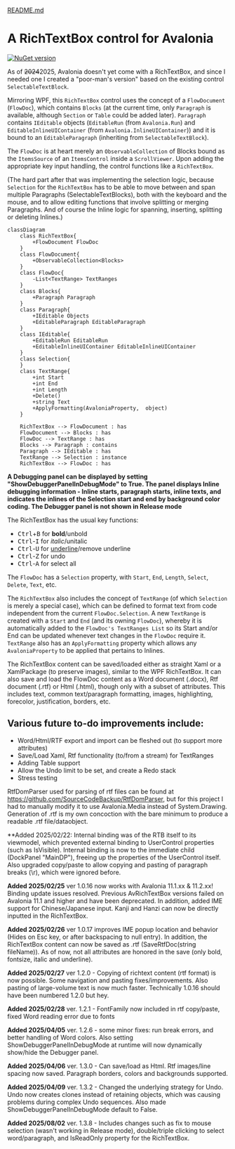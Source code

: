 [README.md](https://github.com/user-attachments/files/21556780/README.md)
# A RichTextBox control for Avalonia
[![NuGet version](https://img.shields.io/nuget/v/Simplecto.Avalonia.RichTextBox.svg?cachebuster=1)](https://www.nuget.org/packages/Simplecto.Avalonia.RichTextBox/)

As of ~~2024~~2025, Avalonia doesn't yet come with a RichTextBox, and since I needed one I created a "poor-man's version" based on the existing control `SelectableTextBlock`.

Mirroring WPF, this `RichTextBox` control uses the concept of a `FlowDocument` (`FlowDoc`), which contains `Blocks` (at the current time, only `Paragraph` is available, although `Section` or `Table` could be added later). 
`Paragraph` contains `IEditable` objects (`EditableRun` (from `Avalonia.Run`) and `EditableInlineUIContainer` (from `Avalonia.InlineUIContainer`)) and it is bound to an `EditableParagraph` (inheriting from `SelectableTextBlock`).

The `FlowDoc` is at heart merely an `ObservableCollection` of Blocks bound as the `ItemsSource` of an `ItemsControl` inside a `ScrollViewer`. Upon adding the appropriate key input handling, the control functions like a `RichTextBox`.

(The hard part after that was implementing the selection logic, because `Selection` for the `RichTextBox` has to be able to move between and span multiple Paragraphs (SelectableTextBlocks), both with the keyboard and the mouse, and to allow editing functions that involve splitting or merging Paragraphs. And of course the Inline logic for spanning, inserting, splitting or deleting Inlines.)

```mermaid
classDiagram
    class RichTextBox{
        +FlowDocument FlowDoc
    }
    class FlowDocument{
        +ObservableCollection<Blocks>
    }
    class FlowDoc{
        -List<TextRange> TextRanges
    }
    class Blocks{
        +Paragraph Paragraph
    }
    class Paragraph{
        +IEditable Objects
        +EditableParagraph EditableParagraph
    }
    class IEditable{
        +EditableRun EditableRun
        +EditableInlineUIContainer EditableInlineUIContainer
    }
    class Selection{
    }
    class TextRange{
        +int Start
        +int End
        +int Length
        +Delete()
        +string Text
        +ApplyFormatting(AvaloniaProperty,  object)
    }

    RichTextBox --> FlowDocument : has
    FlowDocument --> Blocks : has
    FlowDoc --> TextRange : has
    Blocks --> Paragraph : contains
    Paragraph --> IEditable : has
    TextRange --> Selection : instance
    RichTextBox --> FlowDoc : has

```

**A Debugging panel can be displayed by setting "ShowDebuggerPanelInDebugMode" to True.  The panel displays Inline debugging information - Inline starts, paragraph starts, inline texts, and indicates the inlines of the Selection start and end by background color coding.  The Debugger panel is not shown in Release mode**

The RichTextBox has the usual key functions:
* <kbd>Ctrl</kbd>+<kbd>B</kbd> for **bold**/unbold
* <kbd>Ctrl</kbd>-<kbd>I</kbd> for *italic*/unitalic
* <kbd>Ctrl</kbd>-<kbd>U</kbd> for <u>underline</u>/remove underline
* <kbd>Ctrl</kbd>-<kbd>Z</kbd> for undo
* <kbd>Ctrl</kbd>-<kbd>A</kbd> for select all

The `FlowDoc` has a `Selection` property, with `Start`, `End`, `Length`, `Select`, `Delete`, `Text`, etc.

The `RichTextBox` also includes the concept of `TextRange` (of which `Selection` is merely a special case), which can be defined to format text from code independent from the current `FlowDoc.Selection`. A new `TextRange` is created with a `Start` and `End` (and its owning `FlowDoc`), whereby it is automatically added to the `FlowDoc's TextRanges List` so its Start and/or End can be updated whenever text changes in the `FlowDoc` require it. `TextRange` also has an `ApplyFormatting` property which allows any `AvaloniaProperty` to be applied that pertains to Inlines.

The RichTextBox content can be saved/loaded either as straight Xaml or a XamlPackage (to preserve images), similar to the WPF RichTextBox.
It can also save and load the FlowDoc content as a Word document (.docx), Rtf document (.rtf) or Html (.html), though only with a subset of attributes.  This includes text, common text/paragraph formatting, images, highlighting, forecolor, justification, borders, etc.  


## Various future to-do improvements include:
* Word/Html/RTF export and import can be fleshed out (to support more attributes)
* Save/Load Xaml, Rtf functionality (to/from a stream) for TextRanges 
* Adding Table support
* Allow the Undo limit to be set, and create a Redo stack
* Stress testing

RtfDomParser used for parsing of rtf files can be found at https://github.com/SourceCodeBackup/RtfDomParser, but for this project I had to manually modify it to use Avalonia.Media instead of System.Drawing.  Generation of .rtf is my own concoction with the bare minimum to produce a readable .rtf file/dataobject.

**Added 2025/02/22:
Internal binding was of the RTB itself to its viewmodel, which prevented external binding to UserControl properties (such as IsVisible).  Internal binding is now to the immediate child (DockPanel "MainDP"), freeing up the properties of the UserControl itself.
Also upgraded copy/paste to allow copying and pasting of paragraph breaks (\r), which were ignored before.

**Added 2025/02/25**
ver 1.0.16 now works with Avalonia 11.1.xx & 11.2.xx!  Binding update issues resolved.  Previous AvRichTextBox versions failed on Avalonia 11.1 and higher and have been deprecated.
In addition, added IME support for Chinese/Japanese input.  Kanji and Hanzi can now be directly inputted in the RichTextBox.

**Added 2025/02/26**
ver 1.0.17 improves IME popup location and behavior (Hides on Esc key, or after backspacing to null entry).
In addition, the RichTextBox content can now be saved as .rtf  (SaveRtfDoc(string fileName)).  As of now, not all attributes are honored in the save (only bold, fontsize, italic and underline).

**Added 2025/02/27**
ver 1.2.0 - Copying of richtext content (rtf format) is now possible.  Some navigation and pasting fixes/improvements.  Also pasting of large-volume text is now much faster.  Technically 1.0.16 should have been numbered 1.2.0 but hey.

**Added 2025/02/28**
ver. 1.2.1 - FontFamily now included in rtf copy/paste, fixed Word reading error due to fonts

**Added 2025/04/05**
ver. 1.2.6 - some minor fixes: run break errors, and better handling of Word colors.  Also setting ShowDebuggerPanelInDebugMode at runtime will now dynamically show/hide the Debugger panel.

**Added 2025/04/06**
ver. 1.3.0 - Can save/load as Html.  Rtf images/line spacing now saved.  Paragraph borders, colors and backgrounds supported.

**Added 2025/04/09**
ver. 1.3.2 - Changed the underlying strategy for Undo. Undo now creates clones instead of retaining objects, which was causing problems during complex Undo sequences.
Also made ShowDebuggerPanelInDebugMode default to False. 

**Added 2025/08/02**
ver. 1.3.8 - Includes changes such as fix to mouse selection (wasn't working in Release mode), double/triple clicking to select word/paragraph, and IsReadOnly property for the RichTextBox.
